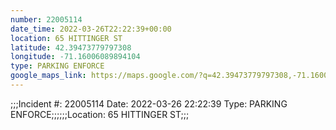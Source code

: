 ```yaml
---
number: 22005114
date_time: 2022-03-26T22:22:39+00:00
location: 65 HITTINGER ST
latitude: 42.39473779797308
longitude: -71.16006089894104
type: PARKING ENFORCE
google_maps_link: https://maps.google.com/?q=42.39473779797308,-71.16006089894104
---
```


;;;Incident #: 22005114  Date: 2022-03-26 22:22:39   Type: PARKING ENFORCE;;;;;;Location: 65 HITTINGER ST;;;
